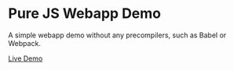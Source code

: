 # Pure JS Webapp Demo

A simple webapp demo without any precompilers, such as Babel or Webpack.

[Live Demo](https://hystking.github.io/pure-js-app-demo/)
